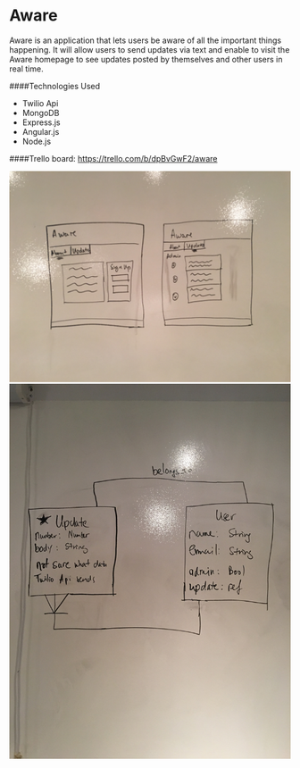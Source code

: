 # Aware

Aware is an application that lets users be aware of all the important things happening. It will allow users to send updates via text and enable to visit the Aware homepage to see updates posted by themselves and other users in real time.

####Technologies Used
- Twilio Api
- MongoDB
- Express.js
- Angular.js
- Node.js

####Trello board: https://trello.com/b/dpBvGwF2/aware

![Wireframe](assets/images/IMG_3484.JPG)
![ERD](assets/images/IMG_3483.JPG)
